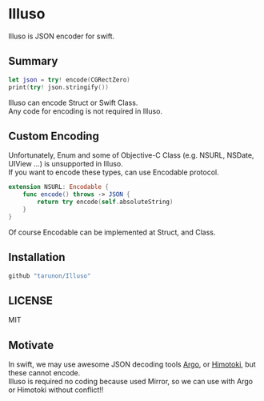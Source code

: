 # Illuso
Illuso is JSON encoder for swift.

## Summary
```swift
let json = try! encode(CGRectZero)
print(try! json.stringify())
```
Illuso can encode Struct or Swift Class.  
Any code for encoding is not required in Illuso.  

## Custom Encoding
Unfortunately, Enum and some of Objective-C Class (e.g. NSURL, NSDate, UIView ...) is unsupported in Illuso.  
If you want to encode these types, can use Encodable protocol.
```swift
extension NSURL: Encodable {
    func encode() throws -> JSON {
        return try encode(self.absoluteString)
    }
}
```
Of course Encodable can be implemented at Struct, and Class.

## Installation
```ruby
github "tarunon/Illuso"
```

## LICENSE
MIT

## Motivate
In swift, we may use awesome JSON decoding tools [Argo](https://github.com/thoughtbot/Argo "Argo"), or [Himotoki](https://github.com/ikesyo/Himotoki "Himotoki"), but these cannot encode.  
Illuso is required no coding because used Mirror, so we can use with Argo or Himotoki without conflict!!
